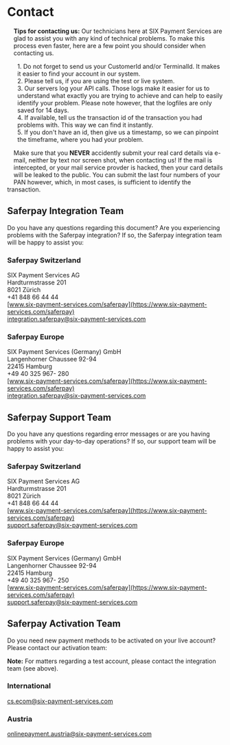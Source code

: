 # Contact
<div class="info" style="min-height: 75px;">
  <span class="glyphicon glyphicon-info-sign" style="color: rgb(110, 199, 215);font-size: 55px;height: 75px;float: left;margin-right: 15px;margin-top: 0px;"></span>
  <p><strong><i class="glyphicon glyphicon-hand-right"></i> Tips for contacting us:</strong>
  Our technicians here at SIX Payment Services are glad to assist you with any kind of technical problems. To make this process even faster, here are a few point you should consider when contacting us.
  </p>
  <ul style="list-style: none;">
    <li>1. Do not forget to send us your CustomerId and/or TerminalId. It makes it easier to find your account in our system.</li>
    <li>2. Please tell us, if you are using the test or live system.</li>
    <li>3. Our servers log your API calls. Those logs make it easier for us to understand what exactly you are trying to achieve and can help to easily identify your problem. Please note however, that the logfiles are only saved for 14 days.</li>
    <li>4. If available, tell us the transaction id of the transaction you had problems with. This way we can find it instantly.</li>
    <li>5. If you don't have an id, then give us a timestamp, so we can pinpoint the timeframe, where you had your problem.</li>
  </ul>
</div>

<div class="danger" style="min-height: 75px;">
  <span class="glyphicon glyphicon-remove-sign" style="color: rgb(224, 122, 105);font-size: 55px;height: 75px;float: left;margin-right: 15px;margin-top: 0px;"></span>
  <p>Make sure that you <strong>NEVER</strong> accidently submit your real card details via e-mail, neither by text nor screen shot, when contacting us! If the mail is intercepted, or your mail service provder is hacked, then your card details will be leaked to the public. You can submit the last four numbers of your PAN however, which, in most cases, is sufficient to identify the transaction.</p>
</div>

## Saferpay Integration Team

Do you have any questions regarding this document? Are you experiencing problems with the Saferpay integration? If so, the Saferpay integration team will be happy to assist you:

### Saferpay Switzerland

SIX Payment Services AG<br/>
Hardturmstrasse 201<br/>
8021 Zürich<br/>
+41 848 66 44 44<br/>
[www.six-payment-services.com/saferpay](https://www.six-payment-services.com/saferpay)<br/>
[integration.saferpay@six-payment-services.com](mailto:integration.saferpay@six-payment-services.com)


### Saferpay Europe

SIX Payment Services (Germany) GmbH<br/>
Langenhorner Chaussee 92-94<br/>
22415 Hamburg<br/>
+49 40 325 967- 280<br/>
[www.six-payment-services.com/saferpay](https://www.six-payment-services.com/saferpay)<br/>
[integration.saferpay@six-payment-services.com](mailto:integration.saferpay@six-payment-services.com)


## Saferpay Support Team
Do you have any questions regarding error messages or are you having problems with your day-to-day operations? If so, our support team will be happy to assist you:

### Saferpay Switzerland <br />
SIX Payment Services AG <br />
Hardturmstrasse 201 <br />
8021 Zürich <br />
+41 848 66 44 44 <br />
[www.six-payment-services.com/saferpay](https://www.six-payment-services.com/saferpay) <br /> 
[support.saferpay@six-payment-services.com](mailto:support.saferpay@six-payment-services.com) <br />

### Saferpay Europe
SIX Payment Services (Germany) GmbH <br />
Langenhorner Chaussee 92-94 <br />
22415 Hamburg <br />
+49 40 325 967- 250 <br />
[www.six-payment-services.com/saferpay](https://www.six-payment-services.com/saferpay) <br /> 
[support.saferpay@six-payment-services.com](mailto:support.saferpay@six-payment-services.com) <br />

## Saferpay Activation Team
Do you need new payment methods to be activated on your live account? Please contact our activation team:

**Note:** For matters regarding a test account, please contact the integration team (see above).

### International
[cs.ecom@six-payment-services.com](mailto:cs.ecom@six-payment-services.com)

### Austria
[onlinepayment.austria@six-payment-services.com](mailto:onlinepayment.austria@six-payment-services.com)
